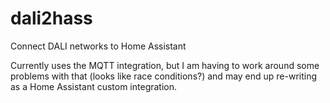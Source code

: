 # dali2hass

Connect DALI networks to Home Assistant

Currently uses the MQTT integration, but I am having to work around
some problems with that (looks like race conditions?) and may end up
re-writing as a Home Assistant custom integration.
